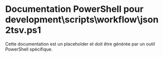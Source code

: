 # Documentation PowerShell pour development\scripts\workflow\json2tsv.ps1

Cette documentation est un placeholder et doit être générée par un outil PowerShell spécifique.
